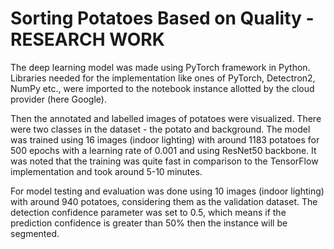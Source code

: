 # Sorting Potatoes Based on Quality - RESEARCH WORK

The deep learning model was made using PyTorch framework in Python. Libraries needed for the implementation like ones of PyTorch, Detectron2, NumPy etc., were imported to the notebook instance allotted by the cloud provider (here Google). 

Then the annotated and labelled images of potatoes were visualized. There were two classes in the dataset - the potato and background. The model was trained using 16 images (indoor lighting) with around 1183 potatoes for 500 epochs with a learning rate of 0.001 and using ResNet50 backbone. It was noted that the training was quite fast in comparison to the TensorFlow implementation and took around 5-10 minutes.  

For model testing and evaluation was done using 10 images (indoor lighting) with around 940 potatoes, considering them as the validation dataset. The detection confidence parameter was set to 0.5, which means if the prediction confidence is greater than 50% then the instance will be segmented. 
